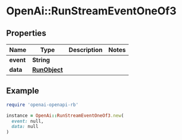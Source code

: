 # OpenAi::RunStreamEventOneOf3

## Properties

| Name | Type | Description | Notes |
| ---- | ---- | ----------- | ----- |
| **event** | **String** |  |  |
| **data** | [**RunObject**](RunObject.md) |  |  |

## Example

```ruby
require 'openai-openapi-rb'

instance = OpenAi::RunStreamEventOneOf3.new(
  event: null,
  data: null
)
```

